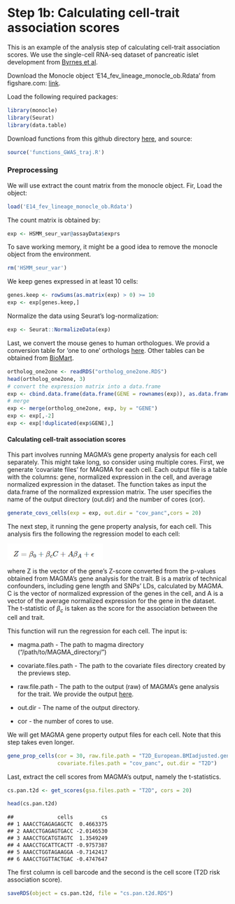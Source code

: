 Step 1b: Calculating cell-trait association scores
================

This is an example of the analysis step of calculating cell-trait
association scores. We use the single-cell RNA-seq dataset of pancreatic
islet development from [Byrnes et
al](https://doi.org/10.1038/s41467-018-06176-3).

Download the Monocle object ‘E14\_fev\_lineage\_monocle\_ob.Rdata’ from
figshare.com:
[link](https://figshare.com/articles/dataset/Monocle_Objects_-_V2_Dataset/6783554?backTo=/collections/Lineage_dynamics_of_murine_pancreatic_development_at_single-cell_resolution/4158458).

Load the following required packages:

``` r
library(monocle)
library(Seurat)
library(data.table)
```

Download functions from this github directory
[here](https://github.com/ElkonLab/scGWAS/blob/master/R/functions_scGWAS.R),
and source:

``` r
source('functions_GWAS_traj.R')
```

### Preprocessing

We will use extract the count matrix from the monocle object. Fir, Load
the object:

``` r
load('E14_fev_lineage_monocle_ob.Rdata')
```

The count matrix is obtained by:

``` r
exp <- HSMM_seur_var@assayData$exprs
```

To save working memory, it might be a good idea to remove the monocle
object from the environment.

``` r
rm('HSMM_seur_var')
```

We keep genes expressed in at least 10 cells:

``` r
genes.keep <- rowSums(as.matrix(exp) > 0) >= 10
exp <- exp[genes.keep,]
```

Normalize the data using Seurat’s log-normalization:

``` r
exp <- Seurat::NormalizeData(exp)
```

Last, we convert the mouse genes to human orthologues. We provid a
conversion table for ‘one to one’ orthologs
[here](https://github.com/ElkonLab/scGWAS/blob/master/data/rds/ortholog_one2one.RDS).
Other tables can be obtained from
[BioMart](https://www.ensembl.org/biomart/martview/68453bf127464cacc5a5d064c92158e0).

``` r
ortholog_one2one <- readRDS("ortholog_one2one.RDS")
head(ortholog_one2one, 3)
# convert the expression matrix into a data.frame
exp <- cbind.data.frame(data.frame(GENE = rownames(exp)), as.data.frame(exp))
# merge
exp <- merge(ortholog_one2one, exp, by = "GENE")
exp <- exp[,-2]
exp <- exp[!duplicated(exp$GENE),]
```

#### Calculating cell-trait association scores

This part involves running MAGMA’s gene property analysis for each cell
separately. This might take long, so consider using multiple cores.
First, we generate ‘covariate files’ for MAGMA for each cell. Each
output file is a table with the columns: gene, normalized expression in
the cell, and average normalized expression in the dataset. The function
takes as input the data.frame of the normalized expression matrix. The
user specifies the name of the output directory (out.dir) and the number
of cores (cor).

``` r
generate_covs_cells(exp = exp, out.dir = "cov_panc",cors = 20)
```

The next step, it running the gene property analysis, for each cell.
This analysis firs the following the regression model to each cell:

![](https://github.com/eldadshulman/scGWAS/blob/master/data/pic/eq.PNG)

where Z is the vector of the gene’s Z-score converted from the p-values
obtained from MAGMA’s gene analysis for the trait. B is a matrix of
technical confounders, including gene length and SNPs’ LDs, calculated
by MAGMA. C is the vector of normalized expression of the genes in the
cell, and A is a vector of the average normalized expression for the
gene in the dataset. The t-statistic of *β*<sub>*c*</sub> is taken as
the score for the association between the cell and trait.

This function will run the regression for each cell. The input is:

-   magma.path - The path to magma directory
    (“/path/to/MAGMA\_directory/”)

-   covariate.files.path - The path to the covariate files directory
    created by the previews step.

-   raw.file.path - The path to the output (raw) of MAGMA’s gene
    analysis for the trait. We provide the output
    [here](https://github.com/ElkonLab/scGWAS/blob/master/data/magma_outputs/T2D_European.BMIadjusted.genes.raw).

-   out.dir - The name of the output directory.

-   cor - the number of cores to use.

We will get MAGMA gene property output files for each cell. Note that
this step takes even longer.

``` r
gene_prop_cells(cor = 30, raw.file.path = "T2D_European.BMIadjusted.genes.raw", 
                covariate.files.path = "cov_panc", out.dir = "T2D")
```

Last, extract the cell scores from MAGMA’s output, namely the
t-statistics.

``` r
cs.pan.t2d <- get_scores(gsa.files.path = "T2D", cors = 20)
```

``` r
head(cs.pan.t2d)
```

    ##              cells         cs
    ## 1 AAACCTGAGAGAGCTC  0.4663375
    ## 2 AAACCTGAGAGTGACC -2.0146530
    ## 3 AAACCTGCATGTAGTC  1.3549249
    ## 4 AAACCTGCATTCACTT -0.9757387
    ## 5 AAACCTGGTAGAAGGA -0.7142417
    ## 6 AAACCTGGTTACTGAC -0.4747647

The first column is cell barcode and the second is the cell score (T2D
risk association score).

``` r
saveRDS(object = cs.pan.t2d, file = "cs.pan.t2d.RDS")
```
